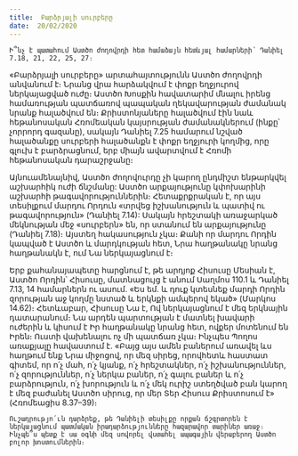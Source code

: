 ```yaml
---
title:  Բարձրյալի սուրբերը
date:  20/02/2020
---
```


`Ի՞նչ է պատահում Աստծո ժողովրդի հետ համաձայն հետևյալ համարների՝ Դանիել 7.18, 21, 22, 25, 27։`

«Բարձրյալի սուրբերը» արտահայտությունն Աստծո ժողովրդի անվանում է։ Նրանց վրա հարձակվում է փոքր եղջյուրով ներկայացված ուժը։ Աստծո Խոսքին հավատարիմ մնալու իրենց համառության պատճառով պապական ղեկավարության ժամանակ նրանք հալածվում են։ Քրիստոնյաները հալածվում էին նաև հեթանոսական Հռոմեական կայսրության ժամանակներում (ինքը՝ չորրորդ գազանը), սակայն Դանիել 7.25 համարում նշված հալածանքը սուրբերի հալածանքն է փոքր եղջյուրի կողմից, որը գլուխ է բարձրացնում, երբ միայն ավարտվում է Հռոմի հեթանոսական դարաշրջանը։

Այնուամենայնիվ, Աստծո ժողովուրդը չի կարող ընդմիշտ ենթարկվել աշխարհիկ ուժի ճնշմանը: Աստծո արքայությունը կփոխարինի աշխարհի թագավորություններին։ Հետաքրքրական է, որ այս տեսիլքում մարդու Որդուն «տրվեց իշխանություն և պատիվ ու թագավորություն» (Դանիել 7.14): Սակայն հրեշտակի առաջարկած մեկնության մեջ «սուրբերն» են, որ ստանում են արքայությունը (Դանիել 7.18)։ Այստեղ հակասություն չկա։ Քանի որ մարդու Որդին կապված է Աստծո և մարդկության հետ, Նրա հաղթանակը նրանց հաղթանակն է, ում Նա ներկայացնում է։

Երբ քահանայապետը հարցնում է, թե արդյոք Հիսուսը Մեսիան է, Աստծո Որդին՝ Հիսուսը, մատնացույց է անում Սաղմոս 110.1 և Դանիել 7.13, 14 համարներն ու ասում. «Ես եմ. և դուք կտեսնեք մարդի Որդին զորության աջ կողմը նստած և երկնքի ամպերով եկած» (Մարկոս 14.62)։ Հետևաբար, Հիսուսը Նա է, Ով ներկայացնում է մեզ երկնային դատարանում։ Նա արդեն պարտության է մատնել խավարի ուժերին և կիսում է Իր հաղթանակը նրանց հետ, ովքեր մոտենում են Իրեն։ Ուստի վախենալու ոչ մի պատճառ չկա։ Ինչպես Պողոս առաքյալը հավաստում է. «Բայց այս ամեն բաներում առավել ևս հաղթում ենք Նրա միջոցով, որ մեզ սիրեց, որովհետև հաստատ գիտեմ, որ ո՛չ մահ, ո՛չ կյանք, ո՛չ հրեշտակներ, ո՛չ իշխանություններ, ո՛չ զորություններ, ո՛չ ներկա բաներ, ո՛չ գալու բաներ և ո՛չ բարձրություն, ո՛չ խորություն և ո՛չ մեկ ուրիշ ստեղծված բան կարող է մեզ բաժանել Աստծո սիրուց, որ մեր Տեր Հիսուս Քրիստոսում է» (Հռոմեացիս 8.37–39)։

`Ուշադրությո՛ւն դարձրեք, թե Դանիելի տեսիլքը որքան ճշգրտորեն է ներկայացնում պատմական իրադարձությունները հազարավոր տարիներ առաջ։ Ինչպե՞ս պետք է սա օգնի մեզ սովորել վստահել ապագային վերաբերող Աստծո բոլոր խոստումներին։`